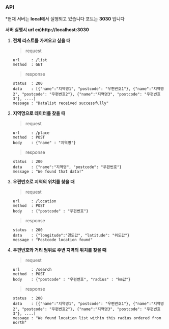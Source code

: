 ### API

\*현재 서버는 **local**에서 실행되고 있습니다
포트는 **3030** 입니다

**서버 실행시 url**
**ex)http://localhost:3030**

1.  **전체 리스트를 가져오고 싶을 때**

    > request

        url     : /list
        method  : GET

    > response

        status  : 200
        data    : [{"name":"지역명1", "postcode": "우편번호1"}, {"name":"지역명2", "postcode": "우편번호2"}, {"name":"지역명3", "postcode": "우편번호3"}, ....]
        message : "Datalist received successfully"

2.  **지역명으로 데이터를 찾을 때**

    > request

        url     : /place
        method  : POST
        body    : {"name" : "지역명"}

    > response

        status  : 200
        data    : {"name":"지역명", "postcode": "우편번호"}
        message : "We found that data!"

3.  **우편번호로 지역의 위치를 찾을 때**

    > request

        url     : /location
        method  : POST
        body    : {"postcode" : "우편번호"}

    > response

        status  : 200
        data    : {"longitude":"경도값", "latitude": "위도값"}
        message : "Postcode location found"

4.  **우편번호와 거리 범위로 주변 지역의 위치를 찾을 때**

    > request

        url     : /search
        method  : POST
        body    : {"postcode" : "우편번호", "radius" : "km값"}

    > response

        status  : 200
        data    : [{"name":"지역명1", "postcode": "우편번호1"}, {"name":"지역명2", "postcode": "우편번호2"}, {"name":"지역명3", "postcode": "우편번호3"}, ....]
        message : "We found location list within this radius ordered from north"
